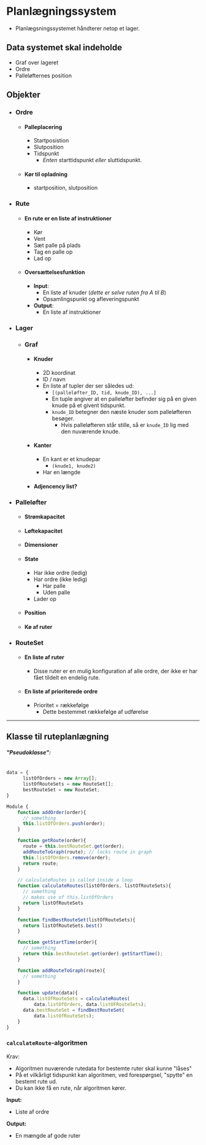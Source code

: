 # Planlægningssystem
- Planlægsningssystemet håndterer netop et lager.

## Data systemet skal indeholde
- Graf over lageret
- Ordre
- Palleløfternes position

## Objekter

- ### Ordre
  - #### Palleplacering
    - Startposistion
    - Slutposition
    - Tidspunkt 
      - *Enten* starttidspunkt *eller* sluttidspunkt.
  - #### Kør til opladning
    - startposition, slutposition


- ### Rute
  - #### En rute er en liste af instruktioner
    - Kør
    - Vent
    - Sæt palle på plads 
    - Tag en palle op
    - Lad op
  - #### Oversættelsesfunktion
    - **Input**: 
      - En liste af knuder (*dette er selve ruten fra A til B*)
      - Opsamlingspunkt og afleveringspunkt
    - **Output**: 
      - En liste af instruktioner


- ### Lager
  - ### Graf
    - #### Knuder 
      - 2D koordinat
      - ID / navn                                                                                           
      - En liste af tupler der ser således ud:
        -  `[(palleløfter_ID, tid, knude_ID), ...]`
        -  En tuple angiver at en palleløfter befinder sig på en given knude på et givent tidspunkt.
        -  `knude_ID` betegner den næste knuder som palleløfteren besøger.
           -  Hvis palleløfteren står stille, så er `knude_ID` lig med den nuværende knude.  
    - #### Kanter  
      - En kant er et knudepar
        - `(knude1, knude2)`
      - Har en længde
  
    - #### Adjencency list?

- ### Palleløfter
  - #### Strømkapacitet
  - #### Løftekapacitet
  - #### Dimensioner
  - #### State
    - Har ikke ordre (ledig)
    - Har ordre (ikke ledig)
      - Har palle
      - Uden palle
    - Lader op 
  - #### Position
  - #### Kø af ruter

- ### RouteSet
  - #### En liste af ruter
    - Disse ruter er en mulig konfiguration af alle ordre, der ikke er har fået tildelt en endelig rute. 
  - #### En liste af prioriterede ordre
    - Prioritet = rækkefølge
      - Dette bestemmet rækkefølge af udførelse

--- 

## Klasse til ruteplanlægning

##### "Pseudoklasse":
```javascript

data = {
      listOfOrders = new Array[];
      listOfRouteSets = new RouteSet[]; 
      bestRouteSet = new RouteSet; 
}

Module {
    function addOrder(order){
      // something
      this.listOfOrders.push(order);
    }

    function getRoute(order){
      route = this.bestRouteSet.get(order);
      addRouteToGraph(route); // locks route in graph
      this.listOfOrders.remove(order);
      return route;
    }

    // calculateRoutes is called inside a loop
    function calculateRoutes(listOfOrders, listOfRouteSets){
      // something
      // makes use of this.listOfOrders
      return listOfRouteSets
    }

    function findBestRouteSet(listOfRouteSets){
      return listOfRouteSets.best()
    }

    function getStartTime(order){
      // something
      return this.bestRouteSet.get(order).getStartTime();
    }

    function addRouteToGraph(route){
      // something
    }

    function update(data){
      data.listOfRouteSets = calculateRoutes(
          data.listOfOrders, data.listOFRouteSets);
      data.bestRouteSet = findBestRouteSet( 
          data.listOfRouteSets);
    }
}

```

### `calculateRoute`-algoritmen

Krav: 
- Algoritmen nuværende rutedata for bestemte ruter skal kunne "låses"
- På et vilkårligt tidspunkt kan algoritmen, ved forespørgsel, "spytte" en bestemt rute ud.
- Du kan ikke få en rute, når algoritmen kører.

**Input:**
- Liste af ordre

**Output:**
- En mængde af gode ruter


